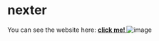 # nexter

You can see the website here: <a href='https://nexte-r.netlify.app/'><strong> click me! </strong></a>
![image](https://user-images.githubusercontent.com/91326015/190023530-c05475c0-cb66-434b-bf99-59abc60a4950.png)

